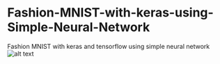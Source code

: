 # Fashion-MNIST-with-keras-using-Simple-Neural-Network
Fashion MNIST with keras and tensorflow using simple neural network
![alt text](https://github.com/ravimaurya1/MNIST-hand-written-digit-recognition/blob/master/images/mnist.png)
